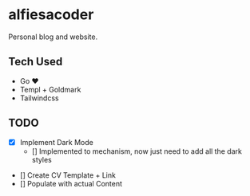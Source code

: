 # alfiesacoder 

Personal blog and website. 

## Tech Used

- Go ❤️
- Templ + Goldmark
- Tailwindcss

## TODO

- [x] Implement Dark Mode
	- [] Implemented to mechanism, now just need to add all the dark styles
- [] Create CV Template + Link 
- [] Populate with actual Content
